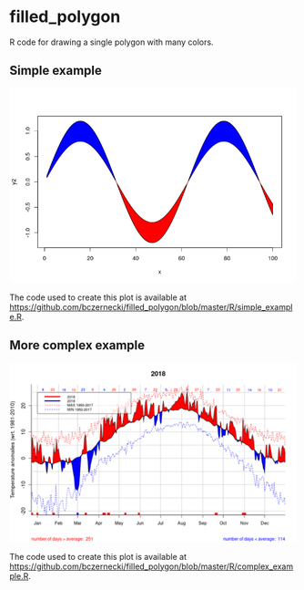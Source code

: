 # filled_polygon

R code for drawing a single polygon with many colors.

## Simple example

![](figs/Rplot.png)

The code used to create this plot is available at https://github.com/bczernecki/filled_polygon/blob/master/R/simple_example.R.

## More complex example

![](figs/Rplot01.png)

The code used to create this plot is available at https://github.com/bczernecki/filled_polygon/blob/master/R/complex_example.R.